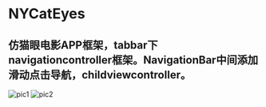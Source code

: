 # NYCatEyes
## 仿猫眼电影APP框架，tabbar下navigationcontroller框架。NavigationBar中间添加滑动点击导航，childviewcontroller。

![pic1](https://raw.githubusercontent.com/lfny2580832/NYCatEyes/master/ScreenShots/NYCatEyes.gif)
![pic2](https://raw.githubusercontent.com/lfny2580832/NYCatEyes/master/ScreenShots/NoAnimation.gif)
